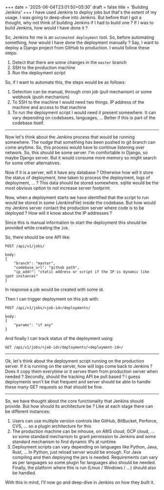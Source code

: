 +++
date = '2025-06-04T23:01:50+05:30'
draft = false
title = 'Building Jenkins'
+++
I have used Jenkins to deploy jobs but that's the extent of my usage. I was going to deep-dive into Jenkins. But before that I got a thought, why not think of building Jenkins if I had to build one ? If I was to build Jenkins, how would I have done it ? 

So, Jenkins for me is an `automated deployment` tool. So, before automating something, how would I have done the deployment manually ? Say, I want to deploy a Django project from GitHub to production. I would follow these steps:

1. Detect that there are some changes in the `master` branch 
2. SSH to the production machine
3. Run the deployment script

So, if I want to automate this, the steps would be as follows:
1. Detection can be manual, through cron job (pull mechanism) or some webhook (push mechanism)
2. To SSH to the machine I would need two things. IP address of the machine and access to that machine
3. To run the deployment script I would need it present somewhere. It can vary depending on codebases, languages, ... Better if this is part of the codebase itself. 

----

Now let's think about the Jenkins process that would be running somewhere. The nudge that something has been pushed to git branch can come anytime. So, this process would have to continue listening over network. So, this should be some server. I'm comfortable in Django, so maybe Django server. But it would consume more memory so might search for some other alternatives. 

Now if it is a server, will it have any database ? Otherwise how will it store the status of deployment, time taken to process the deployment, logs of deployment, ... ? This data should be stored somewhere. sqlite would be the most obvious option to not increase server footprint. 

Now, when a deployment starts we have identified that the script to run would be stored in some (JenkinsFile) inside the codebase. But how would my Jenkins server contact the production server where code is to be deployed ? How will it know about the IP addresses ? 

Since this is manual information to start the deployment this should be provided while creating the `Job`. 

So, there should be one API like: 
```
POST /api/v1/jobs/

body: 
{
    "branch": "master",
    "codebase_url": "github path",
    "ip_addr": "static address or script if the IP is dynamic like spot instances"
}
```
In response a job would be created with some id.

Then I can trigger deployment on this job with: 
```
POST /api/v1/jobs/<job-id>/deployments/

body: 
{
    "params": "if any"
}
```

And finally I can track status of the deployment using: 
```
GET /api/v1/jobs/<job-id>/deployments/<deployment-id>/
```

---
Ok, let's think about the deployment script running on the production server. If it is running on the server, how will logs come back to Jenkins ? Does it copy them everytime or it serves them from production server when needed ? 
Secondly, should the tracking API be pull based ? I guess deployments won't be that frequent and server should be able to handle these many GET requests so that should be fine. 

----
So, we have thought about the core functionality that Jenkins should provide. But how should its architecture be ? Like at each stage there can be different instances: 
1. Users can use multiple version controls like GitHub, BitBucket, Perforce, CVS, ... so a plugin architecture for this
2. The production machine can be inhouse, on AWS cloud, GCP cloud, ... so some standard mechanism to grant permission to Jenkins and some standard mechanism to find dynamic IPs at runtime
3. Deployment scripts can vary depending on languages like Python, Java, Rust, ... In Python, just reload server would be enough. For Java compiling and then deploying the jars is needed. Requirements can vary as per languages so some plugin for languages also should be needed. 
Finally, the platform where this is run (Linux / Windows / ...) should also be handled. 

With this in mind, I'll now go and deep-dive in Jenkins on how they built it. 